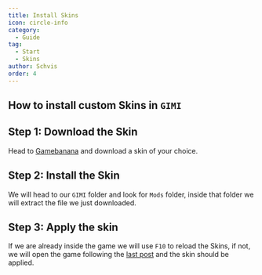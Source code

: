 ```yaml
---
title: Install Skins
icon: circle-info
category:
  - Guide
tag:
  - Start
  - Skins
author: Schvis
order: 4
---
```


## How to install custom Skins in `GIMI`

## Step 1: Download the Skin

Head to [Gamebanana](https://gamebanana.com/games/8552) and download a skin of your choice.

## Step 2: Install the Skin

We will head to our `GIMI` folder and look for `Mods` folder, inside that folder we will extract the file we just downloaded.

## Step 3: Apply the skin

If we are already inside the game we will use `F10` to reload the Skins, if not, we will open the game following the [last post](3DM-tutorial.md) and the skin should be applied.
